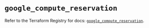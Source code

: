 # `google_compute_reservation`

Refer to the Terraform Registry for docs: [`google_compute_reservation`](https://registry.terraform.io/providers/hashicorp/google-beta/6.24.0/docs/resources/google_compute_reservation).
